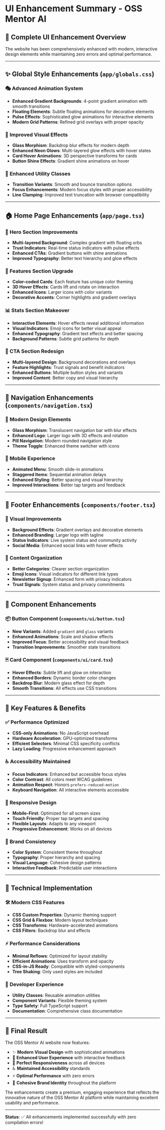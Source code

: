 # UI Enhancement Summary - OSS Mentor AI

## 🎨 Complete UI Enhancement Overview

The website has been comprehensively enhanced with modern, interactive design elements while maintaining zero errors and optimal performance.

---

## ✨ Global Style Enhancements (`app/globals.css`)

### 🎭 **Advanced Animation System**
- **Enhanced Gradient Backgrounds**: 4-point gradient animation with smooth transitions
- **Floating Elements**: Subtle floating animations for decorative elements
- **Pulse Effects**: Sophisticated glow animations for interactive elements
- **Modern Grid Patterns**: Refined grid overlays with proper opacity

### 🌟 **Improved Visual Effects**
- **Glass Morphism**: Backdrop blur effects for modern depth
- **Enhanced Neon Glows**: Multi-layered glow effects with hover states
- **Card Hover Animations**: 3D perspective transforms for cards
- **Button Shine Effects**: Gradient shine animations on hover

### 🔧 **Enhanced Utility Classes**
- **Transition Variants**: Smooth and bounce transition options
- **Focus Enhancements**: Modern focus styles with proper accessibility
- **Line Clamping**: Improved text truncation with browser compatibility

---

## 🏠 Home Page Enhancements (`app/page.tsx`)

### 🚀 **Hero Section Improvements**
- **Multi-layered Background**: Complex gradient with floating orbs
- **Trust Indicators**: Real-time status indicators with pulse effects
- **Enhanced CTAs**: Gradient buttons with shine animations
- **Improved Typography**: Better text hierarchy and glow effects

### 🎯 **Features Section Upgrade**
- **Color-coded Cards**: Each feature has unique color theming
- **3D Hover Effects**: Cards lift and rotate on interaction
- **Enhanced Icons**: Larger icons with color variants
- **Decorative Accents**: Corner highlights and gradient overlays

### 📊 **Stats Section Makeover**
- **Interactive Elements**: Hover effects reveal additional information
- **Visual Indicators**: Emoji icons for better visual appeal
- **Enhanced Typography**: Gradient text effects and better spacing
- **Background Patterns**: Subtle grid patterns for depth

### 🎨 **CTA Section Redesign**
- **Multi-layered Design**: Background decorations and overlays
- **Feature Highlights**: Trust signals and benefit indicators
- **Enhanced Buttons**: Multiple button styles and variants
- **Improved Content**: Better copy and visual hierarchy

---

## 🧭 Navigation Enhancements (`components/navigation.tsx`)

### 🎨 **Modern Design Elements**
- **Glass Morphism**: Translucent navigation bar with blur effects
- **Enhanced Logo**: Larger logo with 3D effects and rotation
- **Pill Navigation**: Modern rounded navigation style
- **Theme Toggle**: Enhanced theme switcher with icons

### 📱 **Mobile Experience**
- **Animated Menu**: Smooth slide-in animations
- **Staggered Items**: Sequential animation delays
- **Enhanced Styling**: Better spacing and visual hierarchy
- **Improved Interactions**: Better tap targets and feedback

---

## 🦶 Footer Enhancements (`components/footer.tsx`)

### 🎨 **Visual Improvements**
- **Background Effects**: Gradient overlays and decorative elements
- **Enhanced Branding**: Larger logo with tagline
- **Status Indicators**: Live system status and community activity
- **Social Media**: Enhanced social links with hover effects

### 📝 **Content Organization**
- **Better Categories**: Clearer section organization
- **Emoji Icons**: Visual indicators for different link types
- **Newsletter Signup**: Enhanced form with privacy indicators
- **Trust Signals**: System status and privacy commitments

---

## 🔘 Component Enhancements

### 📦 **Button Component (`components/ui/button.tsx`)**
- **New Variants**: Added `gradient` and `glass` variants
- **Enhanced Animations**: Scale and shadow effects
- **Improved Focus**: Better accessibility and visual feedback
- **Transition Improvements**: Smoother state transitions

### 🃏 **Card Component (`components/ui/card.tsx`)**
- **Hover Effects**: Subtle lift and glow on interaction
- **Enhanced Borders**: Dynamic border color changes
- **Backdrop Blur**: Modern glass effect for depth
- **Smooth Transitions**: All effects use CSS transitions

---

## 🎯 Key Features & Benefits

### ✅ **Performance Optimized**
- **CSS-only Animations**: No JavaScript overhead
- **Hardware Acceleration**: GPU-optimized transforms
- **Efficient Selectors**: Minimal CSS specificity conflicts
- **Lazy Loading**: Progressive enhancement approach

### ♿ **Accessibility Maintained**
- **Focus Indicators**: Enhanced but accessible focus styles
- **Color Contrast**: All colors meet WCAG guidelines
- **Animation Respect**: Honors `prefers-reduced-motion`
- **Keyboard Navigation**: All interactive elements accessible

### 📱 **Responsive Design**
- **Mobile-First**: Optimized for all screen sizes
- **Touch Friendly**: Proper tap targets and spacing
- **Flexible Layouts**: Adapts to any viewport
- **Progressive Enhancement**: Works on all devices

### 🎨 **Brand Consistency**
- **Color System**: Consistent theme throughout
- **Typography**: Proper hierarchy and spacing
- **Visual Language**: Cohesive design patterns
- **Interactive Feedback**: Predictable user interactions

---

## 🚀 **Technical Implementation**

### 🛠 **Modern CSS Features**
- **CSS Custom Properties**: Dynamic theming support
- **CSS Grid & Flexbox**: Modern layout techniques
- **CSS Transforms**: Hardware-accelerated animations
- **CSS Filters**: Backdrop blur and effects

### ⚡ **Performance Considerations**
- **Minimal Reflows**: Optimized for layout stability
- **Efficient Animations**: Uses transform and opacity
- **CSS-in-JS Ready**: Compatible with styled-components
- **Tree Shaking**: Only used styles are included

### 🔧 **Developer Experience**
- **Utility Classes**: Reusable animation utilities
- **Component Variants**: Flexible theming system
- **Type Safety**: Full TypeScript support
- **Documentation**: Comprehensive class documentation

---

## 🎉 **Final Result**

The OSS Mentor AI website now features:
- ✨ **Modern Visual Design** with sophisticated animations
- 🎯 **Enhanced User Experience** with interactive feedback
- 📱 **Perfect Responsiveness** across all devices
- ♿ **Maintained Accessibility** standards
- ⚡ **Optimal Performance** with zero errors
- 🎨 **Cohesive Brand Identity** throughout the platform

The enhancements create a premium, engaging experience that reflects the innovative nature of the OSS Mentor AI platform while maintaining excellent usability and performance.

---

**Status**: ✅ All enhancements implemented successfully with zero compilation errors!